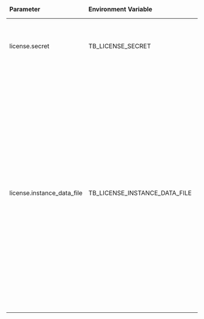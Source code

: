 <table>
    <thead>
      <tr>
          <td style="width: 25%"><b>Parameter</b></td><td style="width: 30%"><b>Environment Variable</b></td><td style="width: 15%"><b>Default Value</b></td><td style="width: 30%"><b>Description</b></td>
      </tr>
    </thead>
    <tbody>
        <tr>
            <td>license.secret</td>
            <td>TB_LICENSE_SECRET</td>
            <td></td>
            <td>License secret obtained from <a href="https://license.thingsboard.io">ThingsBoard License Portal</a></td>
        </tr>
        <tr>
            <td>license.instance_data_file</td>
            <td>TB_LICENSE_INSTANCE_DATA_FILE</td>
            <td>instance-license.data</td>
            <td>Instance data is auto-generated and is used to identify particular ThingsBoard Instance.<br>
                Instance data is periodically updated and stored into the specified file which can be set to absolute or relative path.<br>
                Please make sure that thingsboard process has access to the instance data file, in case you use absolute path.</td>
        </tr>
    </tbody>
</table>
